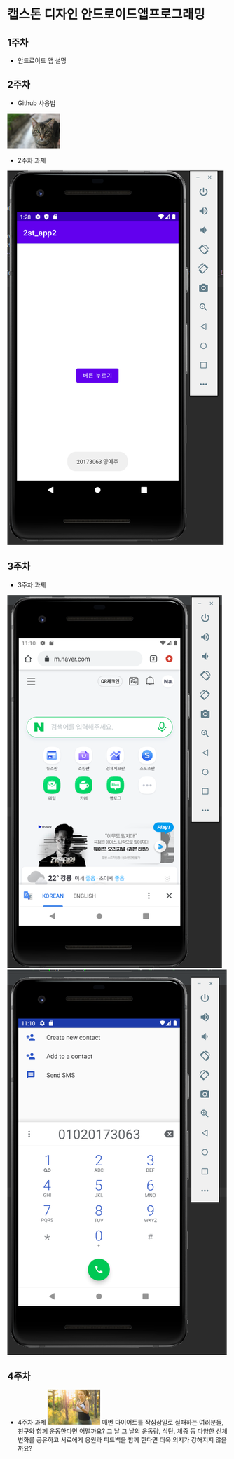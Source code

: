 # 캡스톤 디자인 안드로이드앱프로그래밍

## 1주차
  - 안드로이드 앱 설명

## 2주차
  - Github 사용법

<img width="120" height="80" src="./png/cat.jpg"></img>

  - 2주차 과제

<img width="" height="" src="./png/2ndstudy.png"></img>

## 3주차
  - 3주차 과제
  
<img width="" height="" src="./png/naver.png"></img>
<img width="" height="" src="./png/call.png"></img>

## 4주차
  - 4주차 과제
 <img width="120" height="80" src="./png/running.jpg"></img>
 매번 다이어트를 작심삼일로 실패하는 여러분들, 친구와 함께 운동한다면 어떨까요?
 그 날 그 날의 운동량, 식단, 체중 등 다양한 신체 변화를 공유하고
 서로에게 응원과 피드백을 함께 한다면 더욱 의지가 강해지지 않을까요?
